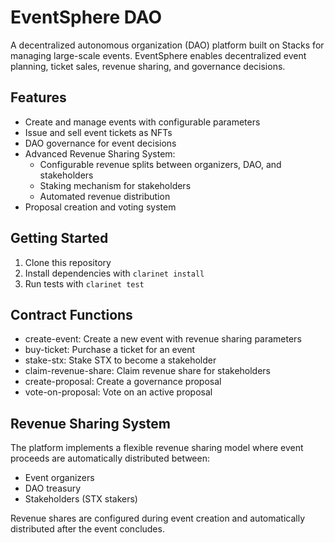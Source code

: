 # EventSphere DAO

A decentralized autonomous organization (DAO) platform built on Stacks for managing large-scale events. EventSphere enables decentralized event planning, ticket sales, revenue sharing, and governance decisions.

## Features
- Create and manage events with configurable parameters
- Issue and sell event tickets as NFTs
- DAO governance for event decisions
- Advanced Revenue Sharing System:
    - Configurable revenue splits between organizers, DAO, and stakeholders
    - Staking mechanism for stakeholders
    - Automated revenue distribution
- Proposal creation and voting system

## Getting Started
1. Clone this repository
2. Install dependencies with `clarinet install`
3. Run tests with `clarinet test`

## Contract Functions
- create-event: Create a new event with revenue sharing parameters
- buy-ticket: Purchase a ticket for an event
- stake-stx: Stake STX to become a stakeholder
- claim-revenue-share: Claim revenue share for stakeholders
- create-proposal: Create a governance proposal
- vote-on-proposal: Vote on an active proposal

## Revenue Sharing System
The platform implements a flexible revenue sharing model where event proceeds are automatically distributed between:
- Event organizers
- DAO treasury
- Stakeholders (STX stakers)

Revenue shares are configured during event creation and automatically distributed after the event concludes.

